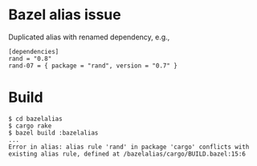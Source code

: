 # Bazel alias issue

Duplicated alias with renamed dependency, e.g.,

```
[dependencies]
rand = "0.8"
rand-07 = { package = "rand", version = "0.7" }
```

# Build

```
$ cd bazelalias
$ cargo rake
$ bazel build :bazelalias
...
Error in alias: alias rule 'rand' in package 'cargo' conflicts with existing alias rule, defined at /bazelalias/cargo/BUILD.bazel:15:6
```
